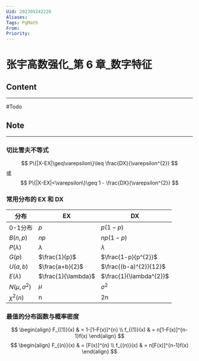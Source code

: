 ```yaml
---
Uid: 202305242228
Aliases: 
Tags: PgMath 
From: 
Priority: 
---
```

# 张宇高数强化_第 6 章_数字特征

## Content 
---
#Todo 

## Note
---
### 切比雪夫不等式

$$
P\{|X-EX|\geq\varepsilon\}\leq \frac{DX}{\varepsilon^{2}}
$$
或
$$
P\{|X-EX|<\varepsilon\}\geq 1 - \frac{DX}{\varepsilon^{2}}
$$
### 常用分布的 EX 和 DX

| 分布                 | EX                  | DX                      |
| -------------------- | ------------------- | ----------------------- |
| 0-1分布              | $p$                 | $p(1-p)$                |
| $B(n,p)$             | $np$                | $np(1-p)$               |
| $P(\lambda)$         | $\lambda$           | $\lambda$               |
| $G(p)$               | $\frac{1}{p}$       | $\frac{1-p}{p^{2}}$     |
| $U(a,b)$             | $\frac{a+b}{2}$     | $\frac{(b-a)^{2}}{12}$  |
| $E(\lambda)$         | $\frac{1}{\lambda}$ | $\frac{1}{\lambda^{2}}$ |
| $N(\mu, \sigma^{2})$ | $\mu$               | $\sigma^{2}$            |
| $\chi^{2}(n)$        | n                   | 2n                        |

### 最值的分布函数与概率密度

$$
\begin{align}
F_{(1)}(x) & = 1-[1-F(x)]^{n}  \\
f_{(1)}(x)  & = n[1-F(x)]^{n-1}f(x)
\end{align}
$$
$$
\begin{align}
F_{(n)}(x) & = [F(x)]^{n}  \\
f_{(n)}(x)  & = n[F(x)]^{n-1}f(x)
\end{align}
$$

